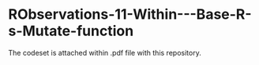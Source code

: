 # RObservations-11-Within---Base-R-s-Mutate-function

The codeset is attached within .pdf file with this repository.
